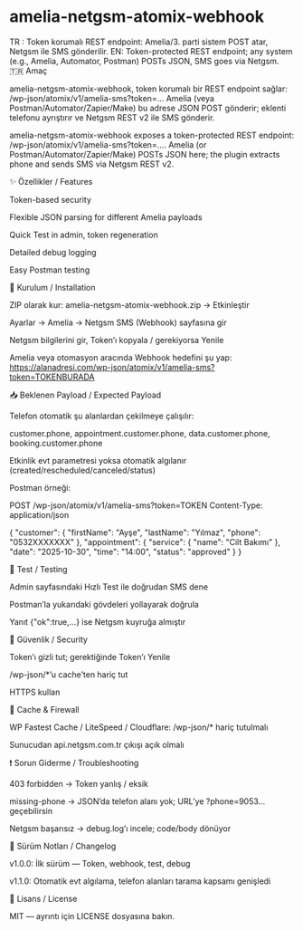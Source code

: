 # amelia-netgsm-atomix-webhook
TR : Token korumalı REST endpoint: Amelia/3. parti sistem POST atar, Netgsm ile SMS gönderilir. EN:  Token-protected REST endpoint; any system (e.g., Amelia, Automator, Postman) POSTs JSON, SMS goes via Netgsm.
🇹🇷 Amaç

amelia-netgsm-atomix-webhook, token korumalı bir REST endpoint sağlar: /wp-json/atomix/v1/amelia-sms?token=...
Amelia (veya Postman/Automator/Zapier/Make) bu adrese JSON POST gönderir; eklenti telefonu ayrıştırır ve Netgsm REST v2 ile SMS gönderir.

amelia-netgsm-atomix-webhook exposes a token-protected REST endpoint: /wp-json/atomix/v1/amelia-sms?token=....
Amelia (or Postman/Automator/Zapier/Make) POSTs JSON here; the plugin extracts phone and sends SMS via Netgsm REST v2.

✨ Özellikler / Features

Token-based security

Flexible JSON parsing for different Amelia payloads

Quick Test in admin, token regeneration

Detailed debug logging

Easy Postman testing

🚀 Kurulum / Installation

ZIP olarak kur: amelia-netgsm-atomix-webhook.zip → Etkinleştir

Ayarlar → Amelia → Netgsm SMS (Webhook) sayfasına gir

Netgsm bilgilerini gir, Token’ı kopyala / gerekiyorsa Yenile

Amelia veya otomasyon aracında Webhook hedefini şu yap:
https://alanadresi.com/wp-json/atomix/v1/amelia-sms?token=TOKENBURADA

📥 Beklenen Payload / Expected Payload

Telefon otomatik şu alanlardan çekilmeye çalışılır:

customer.phone, appointment.customer.phone, data.customer.phone, booking.customer.phone

Etkinlik evt parametresi yoksa otomatik algılanır (created/rescheduled/canceled/status)

Postman örneği:

POST /wp-json/atomix/v1/amelia-sms?token=TOKEN
Content-Type: application/json

{
  "customer": { "firstName": "Ayşe", "lastName": "Yılmaz", "phone": "0532XXXXXXX" },
  "appointment": {
    "service": { "name": "Cilt Bakımı" },
    "date": "2025-10-30",
    "time": "14:00",
    "status": "approved"
  }
}

🧪 Test / Testing

Admin sayfasındaki Hızlı Test ile doğrudan SMS dene

Postman’la yukarıdaki gövdeleri yollayarak doğrula

Yanıt {"ok":true,...} ise Netgsm kuyruğa almıştır

🔐 Güvenlik / Security

Token’ı gizli tut; gerektiğinde Token’ı Yenile

/wp-json/*’u cache’ten hariç tut

HTTPS kullan

🚧 Cache & Firewall

WP Fastest Cache / LiteSpeed / Cloudflare: /wp-json/* hariç tutulmalı

Sunucudan api.netgsm.com.tr çıkışı açık olmalı

❗ Sorun Giderme / Troubleshooting

403 forbidden → Token yanlış / eksik

missing-phone → JSON’da telefon alanı yok; URL’ye ?phone=9053… geçebilirsin

Netgsm başarısız → debug.log’ı incele; code/body dönüyor

🧾 Sürüm Notları / Changelog

v1.0.0: İlk sürüm — Token, webhook, test, debug

v1.1.0: Otomatik evt algılama, telefon alanları tarama kapsamı genişledi

📄 Lisans / License

MIT — ayrıntı için LICENSE dosyasına bakın.
